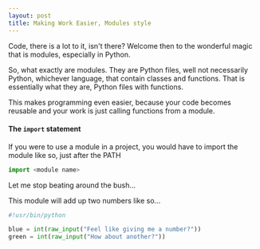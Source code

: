 ```yaml
---
layout: post
title: Making Work Easier, Modules style
---
```


Code, there is a lot to it, isn't there? Welcome then to the wonderful magic that is modules, especially in Python.

So, what exactly are modules. They are Python files, well not necessarily Python, whichever language, that contain classes and functions. That is essentially what they are, Python files with functions.

This makes programming even easier, because your code becomes reusable and your work is just calling functions from a module.

#### The ```import``` statement
If you were to use a module in a project, you would have to import the module like so, just after the PATH

```python
import <module name>
```

Let me stop beating around the bush...

This module will add up two numbers like so...

```python
#!usr/bin/python

blue = int(raw_input("Feel like giving me a number?"))
green = int(raw_input("How about another?"))



```